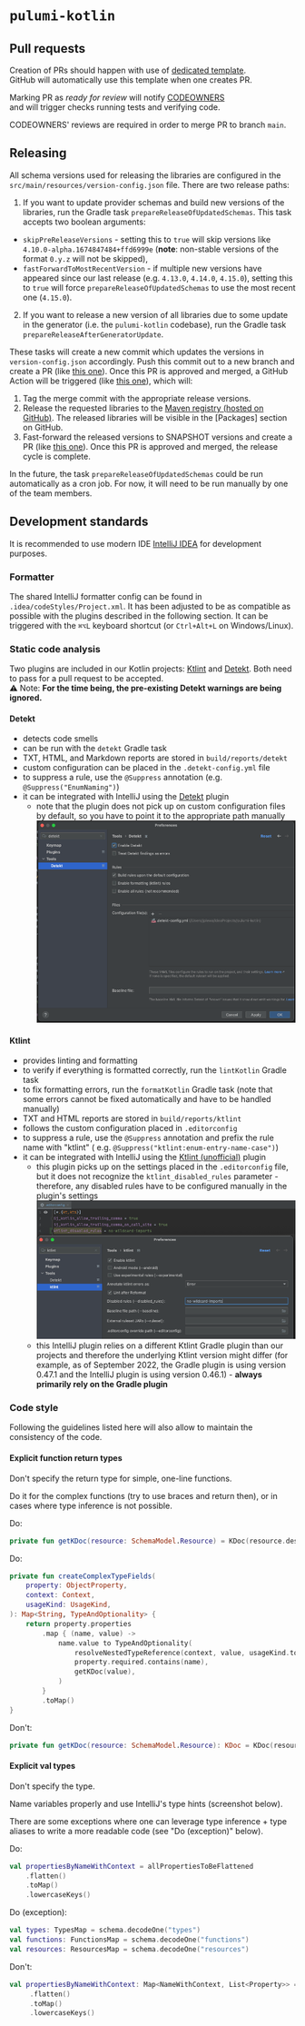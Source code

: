 # `pulumi-kotlin`

## Pull requests

Creation of PRs should happen with use of [dedicated template][pulumi-kotlin-github-pull-request-template].  
GitHub will automatically use this template when one creates PR.

Marking PR as _ready for review_ will notify [CODEOWNERS][pulumi-kotlin-github-codeowners]  
and will trigger checks running tests and verifying code.

CODEOWNERS' reviews are required in order to merge PR to branch `main`.

## Releasing

All schema versions used for releasing the libraries are configured in the `src/main/resources/version-config.json`
file. There are two release paths:

1. If you want to update provider schemas and build new versions of the libraries, run the Gradle
   task `prepareReleaseOfUpdatedSchemas`. This task accepts two boolean arguments:
  - `skipPreReleaseVersions` - setting this to `true` will skip versions like `4.10.0-alpha.1674847484+ffd6999e` 
  (**note**: non-stable versions of the format `0.y.z` will not be skipped),
  - `fastForwardToMostRecentVersion` - if multiple new versions have appeared since our last release 
  (e.g. `4.13.0`, `4.14.0`, `4.15.0`), setting this to `true` will force `prepareReleaseOfUpdatedSchemas` to use 
  the most recent one (`4.15.0`).
2. If you want to release a new version of all libraries due to some update in the generator (i.e. the `pulumi-kotlin`
   codebase), run the Gradle task `prepareReleaseAfterGeneratorUpdate`.

These tasks will create a new commit which updates the versions in `version-config.json` accordingly. Push this commit
out to a new branch and create a PR (like [this one][pulumi-kotlin-github-version-update-pr]). Once this
PR is approved and merged, a GitHub Action will be triggered
(like [this one][pulumi-kotlin-github-release-action]), which will:

1. Tag the merge commit with the appropriate release versions.
2. Release the requested libraries to the
   [Maven registry (hosted on GitHub)][github-docs-maven-registry].
   The released libraries will be visible in the
   [Packages] section on GitHub.
3. Fast-forward the released versions to SNAPSHOT versions and create a PR
   (like [this one][pulumi-kotlin-packages]). Once this PR is approved and merged, the
   release cycle is complete.

In the future, the task `prepareReleaseOfUpdatedSchemas` could be run automatically as a cron job. For now, it will need
to be run manually by one of the team members.

## Development standards

It is recommended to use modern IDE [IntelliJ IDEA][intellij-idea] for development purposes.

### Formatter

The shared IntelliJ formatter config can be found in `.idea/codeStyles/Project.xml`. It has been adjusted to be as
compatible as possible with the plugins described in the following section. It can be triggered with the `⌘⌥L` keyboard
shortcut (or `Ctrl+Alt+L` on Windows/Linux).

### Static code analysis

Two plugins are included in our Kotlin projects: [Ktlint][gradle-plugin-kotlin]
and [Detekt][detekt]. Both need to pass for a pull request to be accepted.  
⚠️ Note: **For the time being, the pre-existing Detekt warnings are being ignored.**

#### Detekt

* detects code smells
* can be run with the `detekt` Gradle task
* TXT, HTML, and Markdown reports are stored in `build/reports/detekt`
* custom configuration can be placed in the `.detekt-config.yml` file
* to suppress a rule, use the `@Suppress` annotation (e.g. `@Suppress("EnumNaming")`)
* it can be integrated with IntelliJ using the [Detekt][intellij-plugin-detekt] plugin
    * note that the plugin does not pick up on custom configuration files by default, so you have to point it to the
      appropriate path manually
      ![Detekt configuration](images/detekt-config.png)

#### Ktlint

* provides linting and formatting
* to verify if everything is formatted correctly, run the `lintKotlin` Gradle task
* to fix formatting errors, run the `formatKotlin` Gradle task (note that some
  errors cannot be fixed automatically and have to be handled manually)
* TXT and HTML reports are stored in `build/reports/ktlint`
* follows the custom configuration placed in `.editorconfig`
* to suppress a rule, use the `@Suppress` annotation and prefix the rule name with "ktlint" (
  e.g. `@Suppress("ktlint:enum-entry-name-case")`)
* it can be integrated with IntelliJ using the [Ktlint (unofficial)][intellij-plugin-ktlint]
  plugin
    * this plugin picks up on the settings placed in the `.editorconfig` file, but it does not recognize
      the `ktlint_disabled_rules` parameter - therefore, any disabled rules have to be configured manually in the
      plugin's settings
      ![Ktlint configuration](images/ktlint-config.png)
    * this IntelliJ plugin relies on a different Ktlint Gradle plugin than our projects and therefore the underlying
      Ktlint version might differ (for example, as of September 2022, the Gradle plugin is using version 0.47.1 and the
      IntelliJ plugin is using version 0.46.1) - **always primarily rely on the Gradle plugin**

### Code style

Following the guidelines listed here will also allow to maintain the consistency of the code.

#### Explicit function return types

Don't specify the return type for simple, one-line functions.

Do it for the complex functions (try to use braces and return then), or in cases where type inference is not possible.

Do:
```kotlin
private fun getKDoc(resource: SchemaModel.Resource) = KDoc(resource.description, resource.deprecationMessage)
```

Do:
```kotlin
private fun createComplexTypeFields(
    property: ObjectProperty,
    context: Context,
    usageKind: UsageKind,
): Map<String, TypeAndOptionality> {
    return property.properties
        .map { (name, value) ->
            name.value to TypeAndOptionality(
                resolveNestedTypeReference(context, value, usageKind.toNested()),
                property.required.contains(name),
                getKDoc(value),
            )
        }
        .toMap()
}
```

Don't:
```kotlin
private fun getKDoc(resource: SchemaModel.Resource): KDoc = KDoc(resource.description, resource.deprecationMessage)
```

#### Explicit val types

Don't specify the type.

Name variables properly and use IntelliJ's type hints (screenshot below).

There are some exceptions where one can leverage type inference + type aliases to write a more readable code (see "Do (exception)" below).

Do:
```kotlin
val propertiesByNameWithContext = allPropertiesToBeFlattened
    .flatten()
    .toMap()
    .lowercaseKeys()
```

Do (exception):
```kotlin
val types: TypesMap = schema.decodeOne("types")
val functions: FunctionsMap = schema.decodeOne("functions")
val resources: ResourcesMap = schema.decodeOne("resources")
```

Don't:
```kotlin
val propertiesByNameWithContext: Map<NameWithContext, List<Property>> = allPropertiesToBeFlattened
     .flatten()
     .toMap()
     .lowercaseKeys()
```

[pulumi-kotlin-github-pull-request-template]: https://github.com/VirtuslabRnD/pulumi-kotlin/blob/main/.github/pull_request_template.md
[pulumi-kotlin-github-codeowners]: https://github.com/VirtuslabRnD/pulumi-kotlin/blob/main/.github/CODEOWNERS

[pulumi-kotlin-github-version-update-pr]: https://github.com/VirtuslabRnD/pulumi-kotlin/pull/98
[pulumi-kotlin-github-release-action]: https://github.com/VirtuslabRnD/pulumi-kotlin/actions/runs/3328060887

[github-docs-maven-registry]: https://docs.github.com/en/packages/working-with-a-github-packages-registry/working-with-the-apache-maven-registry

[pulumi-kotlin-packages]: https://github.com/orgs/VirtuslabRnD/packages?repo_name=pulumi-kotlin

[intellij-idea]: https://www.jetbrains.com/idea/

[gradle-plugin-kotlin]: https://github.com/jeremymailen/kotlinter-gradle

[detekt]: https://github.com/detekt/detekt

[intellij-plugin-detekt]: https://plugins.jetbrains.com/plugin/10761-detekt

[intellij-plugin-ktlint]: https://plugins.jetbrains.com/plugin/15057-ktlint-unofficial-

